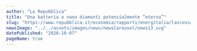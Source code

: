 ```yaml
---
author: "La Repubblica"
title: "Una batteria a nano diamanti potenzialmente “eterna”"
slug: "https://www.repubblica.it/economia/rapporti/energitalia/lascossa/2020/10/07/news/una_batteria_a_nano_diamanti_potenzialmente_eterna_-269746835/"
newsImage: "../../assets/images/news/newsCarousel/news13.svg"
datePublished: "2020-10-07"
pageName: true
---
```


